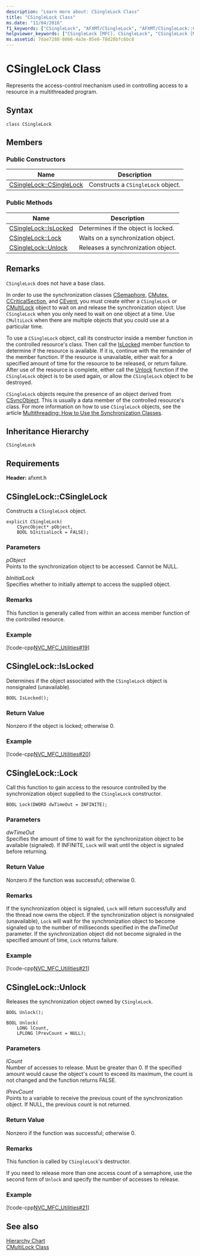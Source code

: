 ```yaml
---
description: "Learn more about: CSingleLock Class"
title: "CSingleLock Class"
ms.date: "11/04/2016"
f1_keywords: ["CSingleLock", "AFXMT/CSingleLock", "AFXMT/CSingleLock::CSingleLock", "AFXMT/CSingleLock::IsLocked", "AFXMT/CSingleLock::Lock", "AFXMT/CSingleLock::Unlock"]
helpviewer_keywords: ["CSingleLock [MFC], CSingleLock", "CSingleLock [MFC], IsLocked", "CSingleLock [MFC], Lock", "CSingleLock [MFC], Unlock"]
ms.assetid: 7dae7288-8066-4a3e-85e0-78d28bfc6bc8
---
```

# CSingleLock Class

Represents the access-control mechanism used in controlling access to a resource in a multithreaded program.

## Syntax

```
class CSingleLock
```

## Members

### Public Constructors

|Name|Description|
|----------|-----------------|
|[CSingleLock::CSingleLock](#csinglelock)|Constructs a `CSingleLock` object.|

### Public Methods

|Name|Description|
|----------|-----------------|
|[CSingleLock::IsLocked](#islocked)|Determines if the object is locked.|
|[CSingleLock::Lock](#lock)|Waits on a synchronization object.|
|[CSingleLock::Unlock](#unlock)|Releases a synchronization object.|

## Remarks

`CSingleLock` does not have a base class.

In order to use the synchronization classes [CSemaphore](../../mfc/reference/csemaphore-class.md), [CMutex](../../mfc/reference/cmutex-class.md), [CCriticalSection](../../mfc/reference/ccriticalsection-class.md), and [CEvent](../../mfc/reference/cevent-class.md), you must create either a `CSingleLock` or [CMultiLock](../../mfc/reference/cmultilock-class.md) object to wait on and release the synchronization object. Use `CSingleLock` when you only need to wait on one object at a time. Use `CMultiLock` when there are multiple objects that you could use at a particular time.

To use a `CSingleLock` object, call its constructor inside a member function in the controlled resource's class. Then call the [IsLocked](#islocked) member function to determine if the resource is available. If it is, continue with the remainder of the member function. If the resource is unavailable, either wait for a specified amount of time for the resource to be released, or return failure. After use of the resource is complete, either call the [Unlock](#unlock) function if the `CSingleLock` object is to be used again, or allow the `CSingleLock` object to be destroyed.

`CSingleLock` objects require the presence of an object derived from [CSyncObject](../../mfc/reference/csyncobject-class.md). This is usually a data member of the controlled resource's class. For more information on how to use `CSingleLock` objects, see the article [Multithreading: How to Use the Synchronization Classes](../../parallel/multithreading-how-to-use-the-synchronization-classes.md).

## Inheritance Hierarchy

`CSingleLock`

## Requirements

**Header:** afxmt.h

## <a name="csinglelock"></a> CSingleLock::CSingleLock

Constructs a `CSingleLock` object.

```
explicit CSingleLock(
    CSyncObject* pObject,
    BOOL bInitialLock = FALSE);
```

### Parameters

*pObject*<br/>
Points to the synchronization object to be accessed. Cannot be NULL.

*bInitialLock*<br/>
Specifies whether to initially attempt to access the supplied object.

### Remarks

This function is generally called from within an access member function of the controlled resource.

### Example

[!code-cpp[NVC_MFC_Utilities#19](../../mfc/codesnippet/cpp/csinglelock-class_1.h)]

## <a name="islocked"></a> CSingleLock::IsLocked

Determines if the object associated with the `CSingleLock` object is nonsignaled (unavailable).

```
BOOL IsLocked();
```

### Return Value

Nonzero if the object is locked; otherwise 0.

### Example

[!code-cpp[NVC_MFC_Utilities#20](../../mfc/codesnippet/cpp/csinglelock-class_2.h)]

## <a name="lock"></a> CSingleLock::Lock

Call this function to gain access to the resource controlled by the synchronization object supplied to the `CSingleLock` constructor.

```
BOOL Lock(DWORD dwTimeOut = INFINITE);
```

### Parameters

*dwTimeOut*<br/>
Specifies the amount of time to wait for the synchronization object to be available (signaled). If INFINITE, `Lock` will wait until the object is signaled before returning.

### Return Value

Nonzero if the function was successful; otherwise 0.

### Remarks

If the synchronization object is signaled, `Lock` will return successfully and the thread now owns the object. If the synchronization object is nonsignaled (unavailable), `Lock` will wait for the synchronization object to become signaled up to the number of milliseconds specified in the *dwTimeOut* parameter. If the synchronization object did not become signaled in the specified amount of time, `Lock` returns failure.

### Example

[!code-cpp[NVC_MFC_Utilities#21](../../mfc/codesnippet/cpp/csinglelock-class_3.h)]

## <a name="unlock"></a> CSingleLock::Unlock

Releases the synchronization object owned by `CSingleLock`.

```
BOOL Unlock();

BOOL Unlock(
    LONG lCount,
    LPLONG lPrevCount = NULL);
```

### Parameters

*lCount*<br/>
Number of accesses to release. Must be greater than 0. If the specified amount would cause the object's count to exceed its maximum, the count is not changed and the function returns FALSE.

*lPrevCount*<br/>
Points to a variable to receive the previous count of the synchronization object. If NULL, the previous count is not returned.

### Return Value

Nonzero if the function was successful; otherwise 0.

### Remarks

This function is called by `CSingleLock`'s destructor.

If you need to release more than one access count of a semaphore, use the second form of `Unlock` and specify the number of accesses to release.

### Example

[!code-cpp[NVC_MFC_Utilities#21](../../mfc/codesnippet/cpp/csinglelock-class_3.h)]

## See also

[Hierarchy Chart](../../mfc/hierarchy-chart.md)<br/>
[CMultiLock Class](../../mfc/reference/cmultilock-class.md)
